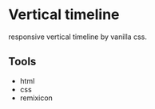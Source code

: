 # Vertical timeline

responsive vertical timeline by vanilla css.

## Tools

- html
- css
- remixicon